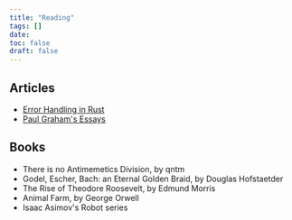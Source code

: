 ```yaml
---
title: "Reading"
tags: []
date: 
toc: false
draft: false
---
```


## Articles
- [Error Handling in Rust](https://burntsushi.net/rust-error-handling/)
- [Paul Graham's Essays](https://paulgraham.com/articles.html)

## Books

- There is no Antimemetics Division, by qntm
- Godel, Escher, Bach: an Eternal Golden Braid, by Douglas Hofstaetder
- The Rise of Theodore Roosevelt, by Edmund Morris
- Animal Farm, by George Orwell
- Isaac Asimov's Robot series